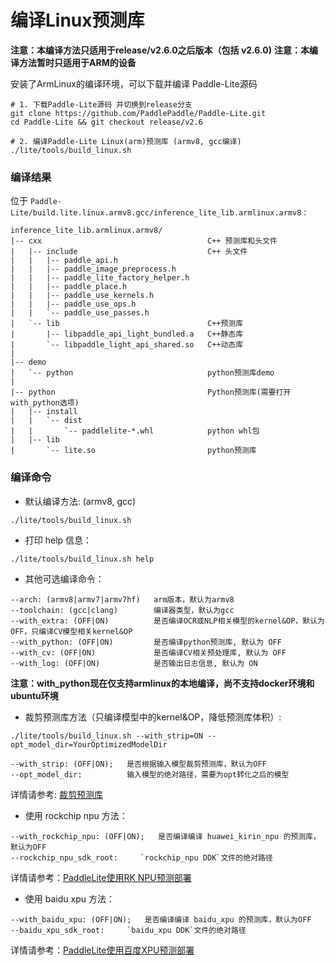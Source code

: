 
# 编译Linux预测库

**注意：本编译方法只适用于release/v2.6.0之后版本（包括 v2.6.0)**
**注意：本编译方法暂时只适用于ARM的设备**

安装了ArmLinux的编译环境，可以下载并编译 Paddle-Lite源码

```shell
# 1. 下载Paddle-Lite源码 并切换到release分支
git clone https://github.com/PaddlePaddle/Paddle-Lite.git
cd Paddle-Lite && git checkout release/v2.6

# 2. 编译Paddle-Lite Linux(arm)预测库 (armv8, gcc编译)
./lite/tools/build_linux.sh
```


### 编译结果

位于 `Paddle-Lite/build.lite.linux.armv8.gcc/inference_lite_lib.armlinux.armv8` :

```shell
inference_lite_lib.armlinux.armv8/
|-- cxx                                     C++ 预测库和头文件
|   |-- include                             C++ 头文件
|   |   |-- paddle_api.h
|   |   |-- paddle_image_preprocess.h
|   |   |-- paddle_lite_factory_helper.h
|   |   |-- paddle_place.h
|   |   |-- paddle_use_kernels.h
|   |   |-- paddle_use_ops.h
|   |   `-- paddle_use_passes.h
|   `-- lib                                 C++预测库
|       |-- libpaddle_api_light_bundled.a   C++静态库
|       `-- libpaddle_light_api_shared.so   C++动态库
|
|-- demo                          
|   `-- python                              python预测库demo
|
|-- python                                  Python预测库(需要打开with_python选项)
|   |-- install
|   |   `-- dist
|   |       `-- paddlelite-*.whl            python whl包 
|   |-- lib
|       `-- lite.so                         python预测库   
```


### 编译命令

- 默认编译方法: (armv8, gcc)                                           
```shell
./lite/tools/build_linux.sh
```

- 打印 help 信息：

```shell
./lite/tools/build_linux.sh help
```

- 其他可选编译命令：

```shell
--arch: (armv8|armv7|armv7hf)   arm版本，默认为armv8
--toolchain: (gcc|clang)        编译器类型，默认为gcc
--with_extra: (OFF|ON)          是否编译OCR或NLP相关模型的kernel&OP，默认为OFF，只编译CV模型相关kernel&OP
--with_python: (OFF|ON)         是否编译python预测库, 默认为 OFF
--with_cv: (OFF|ON)             是否编译CV相关预处理库, 默认为 OFF
--with_log: (OFF|ON)            是否输出日志信息, 默认为 ON
```
**注意：with_python现在仅支持armlinux的本地编译，尚不支持docker环境和ubuntu环境**

- 裁剪预测库方法（只编译模型中的kernel&OP，降低预测库体积）:

```shell
./lite/tools/build_linux.sh --with_strip=ON --opt_model_dir=YourOptimizedModelDir
```
```shell
--with_strip: (OFF|ON);   是否根据输入模型裁剪预测库，默认为OFF
--opt_model_dir:          输入模型的绝对路径，需要为opt转化之后的模型
```
详情请参考:  [裁剪预测库](https://paddle-lite.readthedocs.io/zh/latest/user_guides/library_tailoring.html)


- 使用 rockchip npu 方法：

```shell
--with_rockchip_npu: (OFF|ON);   是否编译编译 huawei_kirin_npu 的预测库，默认为OFF
--rockchip_npu_sdk_root:     `rockchip_npu DDK`文件的绝对路径
```
详情请参考：[PaddleLite使用RK NPU预测部署](https://paddle-lite.readthedocs.io/zh/latest/demo_guides/rockchip_npu.html)

- 使用 baidu xpu 方法：

```shell
--with_baidu_xpu: (OFF|ON);   是否编译编译 baidu_xpu 的预测库，默认为OFF
--baidu_xpu_sdk_root:     `baidu_xpu DDK`文件的绝对路径
```
详情请参考：[PaddleLite使用百度XPU预测部署](https://paddle-lite.readthedocs.io/zh/latest/demo_guides/baidu_xpu.html)

